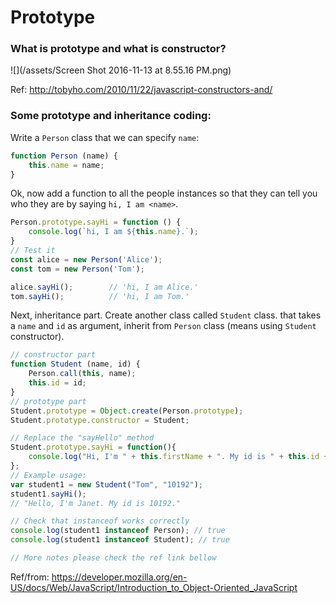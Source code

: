 # Prototype

### What is prototype and what is constructor?
![](/assets/Screen Shot 2016-11-13 at 8.55.16 PM.png)

Ref: http://tobyho.com/2010/11/22/javascript-constructors-and/

### Some prototype and inheritance coding:
Write a `Person` class that we can specify `name`:
```js
function Person (name) {
    this.name = name;
}
```
Ok, now add a function to all the people instances so that they can tell you who they are by saying `hi, I am <name>`.
```js
Person.prototype.sayHi = function () {
    console.log(`hi, I am ${this.name}.`);
}
// Test it
const alice = new Person('Alice');
const tom = new Person('Tom');

alice.sayHi();        // 'hi, I am Alice.'
tom.sayHi();          // 'hi, I am Tom.'
```

Next, inheritance part.
Create another class called `Student` class.
that takes a `name` and `id` as argument, inherit from `Person` class (means using `Student` constructor).
```js
// constructor part
function Student (name, id) {
    Person.call(this, name);
    this.id = id;
}
// prototype part
Student.prototype = Object.create(Person.prototype);
Student.prototype.constructor = Student;

// Replace the "sayHello" method
Student.prototype.sayHi = function(){
    console.log("Hi, I'm " + this.firstName + ". My id is " + this.id + ".");
}; 
// Example usage:
var student1 = new Student("Tom", "10192");
student1.sayHi();
// "Hello, I'm Janet. My id is 10192."

// Check that instanceof works correctly
console.log(student1 instanceof Person); // true
console.log(student1 instanceof Student); // true

// More notes please check the ref link bellow
```
Ref/from: https://developer.mozilla.org/en-US/docs/Web/JavaScript/Introduction_to_Object-Oriented_JavaScript
